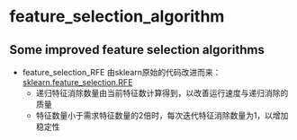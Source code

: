 # feature_selection_algorithm
## Some improved feature selection algorithms
* feature_selection_RFE
由sklearn原始的代码改进而来：[sklearn.feature_selection.RFE](https://github.com/scikit-learn/scikit-learn/blob/7813f7efb/sklearn/feature_selection/rfe.py#L36 "悬停显示")
  * 递归特征消除数量由当前特征数计算得到，以改善运行速度与递归消除的质量
  * 特征数量小于需求特征数量的2倍时，每次迭代特征消除数量为1，以增加稳定性
